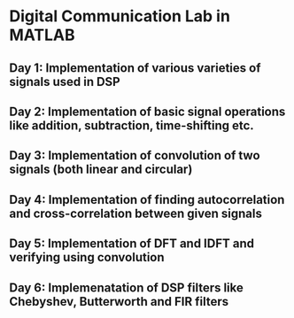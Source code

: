 # Digital Communication Lab in MATLAB

## Day 1: Implementation of various varieties of signals used in DSP

## Day 2: Implementation of basic signal operations like addition, subtraction, time-shifting etc.

## Day 3: Implementation of convolution of two signals (both linear and circular)

## Day 4: Implementation of finding autocorrelation and cross-correlation between given signals

## Day 5: Implementation of DFT and IDFT and verifying using convolution

## Day 6: Implemenatation of DSP filters like Chebyshev, Butterworth and FIR filters
